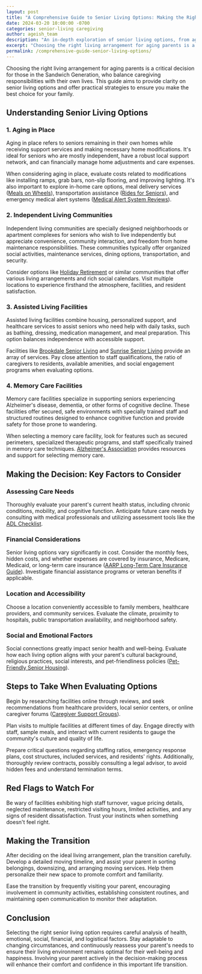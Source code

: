 ```yaml
---
layout: post
title: "A Comprehensive Guide to Senior Living Options: Making the Right Choice for Your Parents"
date: 2024-03-20 10:00:00 -0700
categories: senior-living caregiving
author: ageish_team
description: "An in-depth exploration of senior living options, from aging in place to assisted living facilities"
excerpt: "Choosing the right living arrangement for aging parents is a critical decision for those in the Sandwich Generation, who balance caregiving responsibilities with their own lives. This guide aims to provide clarity on senior living options and offer practical strategies to ensure you make the best choice for your family."
permalink: /comprehensive-guide-senior-living-options/
---
```


Choosing the right living arrangement for aging parents is a critical decision for those in the Sandwich Generation, who balance caregiving responsibilities with their own lives. This guide aims to provide clarity on senior living options and offer practical strategies to ensure you make the best choice for your family.

<!--more-->

## Understanding Senior Living Options

### 1. Aging in Place
Aging in place refers to seniors remaining in their own homes while receiving support services and making necessary home modifications. It's ideal for seniors who are mostly independent, have a robust local support network, and can financially manage home adjustments and care expenses.

When considering aging in place, evaluate costs related to modifications like installing ramps, grab bars, non-slip flooring, and improving lighting. It's also important to explore in-home care options, meal delivery services ([Meals on Wheels](https://www.mealsonwheelsamerica.org/)), transportation assistance ([Rides for Seniors](https://www.aarp.org/auto/driver-safety/info-2020/senior-transportation-options.html)), and emergency medical alert systems ([Medical Alert System Reviews](https://www.consumerreports.org/cro/medical-alert-systems/buying-guide/index.htm)).

### 2. Independent Living Communities
Independent living communities are specially designed neighborhoods or apartment complexes for seniors who wish to live independently but appreciate convenience, community interaction, and freedom from home maintenance responsibilities. These communities typically offer organized social activities, maintenance services, dining options, transportation, and security.

Consider options like [Holiday Retirement](https://www.holidayseniorliving.com/) or similar communities that offer various living arrangements and rich social calendars. Visit multiple locations to experience firsthand the atmosphere, facilities, and resident satisfaction.

### 3. Assisted Living Facilities
Assisted living facilities combine housing, personalized support, and healthcare services to assist seniors who need help with daily tasks, such as bathing, dressing, medication management, and meal preparation. This option balances independence with accessible support.

Facilities like [Brookdale Senior Living](https://www.brookdale.com/) and [Sunrise Senior Living](https://www.sunriseseniorliving.com/) provide an array of services. Pay close attention to staff qualifications, the ratio of caregivers to residents, available amenities, and social engagement programs when evaluating options.

### 4. Memory Care Facilities
Memory care facilities specialize in supporting seniors experiencing Alzheimer's disease, dementia, or other forms of cognitive decline. These facilities offer secured, safe environments with specially trained staff and structured routines designed to enhance cognitive function and provide safety for those prone to wandering.

When selecting a memory care facility, look for features such as secured perimeters, specialized therapeutic programs, and staff specifically trained in memory care techniques. [Alzheimer's Association](https://www.alz.org/) provides resources and support for selecting memory care.

## Making the Decision: Key Factors to Consider

### Assessing Care Needs
Thoroughly evaluate your parent's current health status, including chronic conditions, mobility, and cognitive function. Anticipate future care needs by consulting with medical professionals and utilizing assessment tools like the [ADL Checklist](https://www.payingforseniorcare.com/activities-of-daily-living-checklist).

### Financial Considerations
Senior living options vary significantly in cost. Consider the monthly fees, hidden costs, and whether expenses are covered by insurance, Medicare, Medicaid, or long-term care insurance ([AARP Long-Term Care Insurance Guide](https://www.aarp.org/caregiving/financial-legal/info-2018/long-term-care-insurance.html)). Investigate financial assistance programs or veteran benefits if applicable.

### Location and Accessibility
Choose a location conveniently accessible to family members, healthcare providers, and community services. Evaluate the climate, proximity to hospitals, public transportation availability, and neighborhood safety.

### Social and Emotional Factors
Social connections greatly impact senior health and well-being. Evaluate how each living option aligns with your parent's cultural background, religious practices, social interests, and pet-friendliness policies ([Pet-Friendly Senior Housing](https://www.seniorliving.org/assisted-living/pet-friendly/)).

## Steps to Take When Evaluating Options

Begin by researching facilities online through reviews, and seek recommendations from healthcare providers, local senior centers, or online caregiver forums ([Caregiver Support Groups](https://www.caregiver.org/support-groups)).

Plan visits to multiple facilities at different times of day. Engage directly with staff, sample meals, and interact with current residents to gauge the community's culture and quality of life.

Prepare critical questions regarding staffing ratios, emergency response plans, cost structures, included services, and residents' rights. Additionally, thoroughly review contracts, possibly consulting a legal advisor, to avoid hidden fees and understand termination terms.

## Red Flags to Watch For
Be wary of facilities exhibiting high staff turnover, vague pricing details, neglected maintenance, restricted visiting hours, limited activities, and any signs of resident dissatisfaction. Trust your instincts when something doesn't feel right.

## Making the Transition
After deciding on the ideal living arrangement, plan the transition carefully. Develop a detailed moving timeline, and assist your parent in sorting belongings, downsizing, and arranging moving services. Help them personalize their new space to promote comfort and familiarity.

Ease the transition by frequently visiting your parent, encouraging involvement in community activities, establishing consistent routines, and maintaining open communication to monitor their adaptation.

## Conclusion
Selecting the right senior living option requires careful analysis of health, emotional, social, financial, and logistical factors. Stay adaptable to changing circumstances, and continuously reassess your parent's needs to ensure their living environment remains optimal for their well-being and happiness. Involving your parent actively in the decision-making process will enhance their comfort and confidence in this important life transition.

